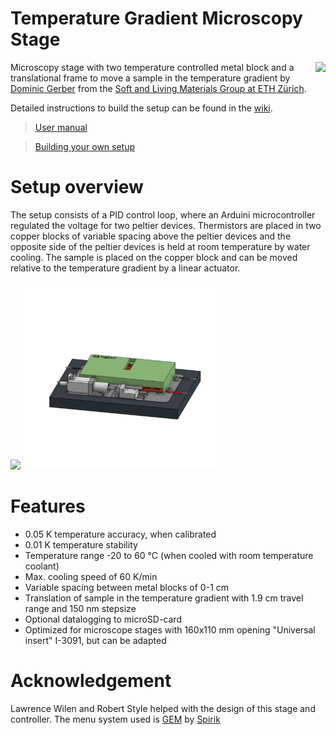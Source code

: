 # Temperature Gradient Microscopy Stage

<a href="https://softliv.mat.ethz.ch/"><img src="https://softliv.mat.ethz.ch/_jcr_content/orgbox/image.imageformat.logo.1477473979.png" align = right height = 100px></a>
Microscopy stage with two temperature controlled metal block and a translational frame to move a sample in the temperature gradient by [Dominic Gerber](https://softliv.mat.ethz.ch/people/person-detail.MTk2MDQ5.TGlzdC8yMTgxLDIwMDIyNzA3NTg=.html) from the [Soft and Living Materials Group at ETH Zürich](https://softliv.mat.ethz.ch/).

Detailed instructions to build the setup can be found in the [wiki](https://github.com/gerberli/temperature_gradient_microscopy_stage/wiki/).

  > [User manual](https://github.com/gerberli/temperature_gradient_microscopy_stage/wiki/Operation-manual)

  > [Building your own setup](https://github.com/dogerber/temperature_gradient_microscopy_stage/wiki/Building-your-own-Setup) 




# Setup overview
The setup consists of a PID control loop, where an Arduini microcontroller regulated the voltage for two peltier devices. Thermistors are placed in two copper blocks of variable spacing above the peltier devices and the opposite side of the peltier devices is held at room temperature by water cooling. The sample is placed on the copper block and can be moved relative to the temperature gradient by a linear actuator.

<img src="images/picture_controller.png" height =300px > <img src="images/Exploded_view_animation.gif" height =300px >

# Features
* 0.05 K temperature accuracy, when calibrated
* 0.01 K temperature stability
* Temperature range -20 to 60 °C (when cooled with room temperature coolant)
* Max. cooling speed of 60 K/min 
* Variable spacing between metal blocks of 0-1 cm
* Translation of sample in the temperature gradient with 1.9 cm travel range and 150 nm stepsize
* Optional datalogging to microSD-card
* Optimized for microscope stages with 160x110 mm opening "Universal insert" I-3091, but can be adapted

# Acknowledgement
Lawrence Wilen and Robert Style helped with the design of this stage and controller. The menu system used is [GEM](https://github.com/Spirik/GEM) by [Spirik](https://github.com/Spirik)

